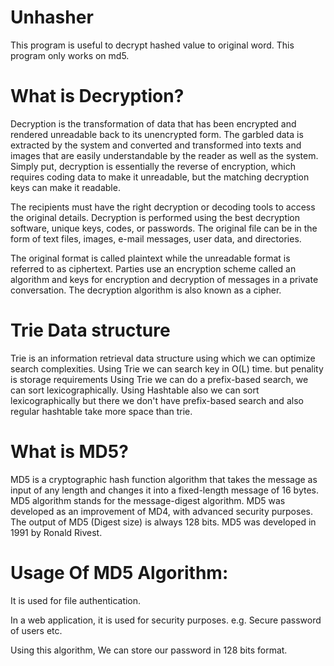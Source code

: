 # Unhasher
This program is useful to decrypt hashed value to original word.
This program only works on md5.

# What is Decryption?

Decryption is the transformation of data that has been encrypted and rendered unreadable back to its unencrypted form. The garbled data is extracted by the system and converted and transformed into texts and images that are easily understandable by the reader as well as the system. Simply put, decryption is essentially the reverse of encryption, which requires coding data to make it unreadable, but the matching decryption keys can make it readable.

The recipients must have the right decryption or decoding tools to access the original details. Decryption is performed using the best decryption software, unique keys, codes, or passwords. The original file can be in the form of text files, images, e-mail messages, user data, and directories.

The original format is called plaintext while the unreadable format is referred to as ciphertext. Parties use an encryption scheme called an algorithm and keys for encryption and decryption of messages in a private conversation. The decryption algorithm is also known as a cipher.

# Trie Data structure

Trie is an information retrieval data structure using which we can optimize search complexities.
Using Trie we can search key in O(L) time. but penality is storage requirements
Using Trie we can do a prefix-based search, we can sort lexicographically.
Using Hashtable also we can sort lexicographically but there we don't have prefix-based search and also regular hashtable take more space than trie.

# What is MD5?

MD5 is a cryptographic hash function algorithm that takes the message as input of any length and changes it into a fixed-length message of 16 bytes. MD5 algorithm stands for the message-digest algorithm. MD5 was developed as an improvement of MD4, with advanced security purposes. The output of MD5 (Digest size) is always 128 bits. MD5 was developed in 1991 by Ronald Rivest.

# Usage Of MD5 Algorithm:

It is used for file authentication.

In a web application, it is used for security purposes. e.g. Secure password of users etc.

Using this algorithm, We can store our password in 128 bits format. 
